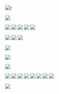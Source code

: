


![](2020-11-27-19-01-01.png)!

![](2020-11-27-19-05-03.png)

![](2020-11-27-19-09-23.png)
![](2020-11-27-19-10-56.png)
![](2020-11-27-19-13-21.png)
![](2020-11-27-19-13-58.png)
![](2020-11-27-19-16-19.png)

![](2020-11-27-19-18-40.png)
![](2020-11-27-19-19-14.png)
![](2020-11-27-19-20-08.png)






![](2020-11-27-19-21-03.png)

![](2020-11-27-17-53-54.png)

![](2020-11-27-18-12-21.png)

![](2020-11-27-18-21-32.png)
![](2020-11-27-18-33-06.png)
![](2020-11-27-18-34-10.png)
![](2020-11-27-18-34-59.png)
![](2020-11-27-18-37-17.png)
![](2020-11-27-18-38-18.png)
![](2020-11-27-18-42-37.png)
![](2020-11-27-18-43-12.png)


![](2020-11-27-23-03-40.png)